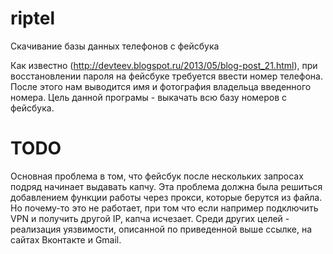 riptel
======

Скачивание базы данных телефонов с фейсбука

Как известно (http://devteev.blogspot.ru/2013/05/blog-post_21.html), при восстановлении пароля на фейсбуке требуется ввести номер телефона. После этого нам выводится имя и фотография владельца введенного номера. Цель данной програмы - выкачать всю базу номеров с фейсбука.

TODO
======

Основная проблема в том, что фейсбук после нескольких запросах подряд начинает выдавать капчу. Эта проблема должна была решиться добавлением функции работы через прокси, которые берутся из файла. Но почему-то это не работает, при том что если например подключить VPN и получить другой IP, капча исчезает.
Среди других целей - реализация уязвимости, описанной по приведенной выше ссылке, на сайтах Вконтакте и Gmail.